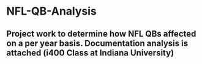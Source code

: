 # NFL-QB-Analysis

## Project work to determine how NFL QBs affected on a per year basis. Documentation analysis is attached (i400 Class at Indiana University)

